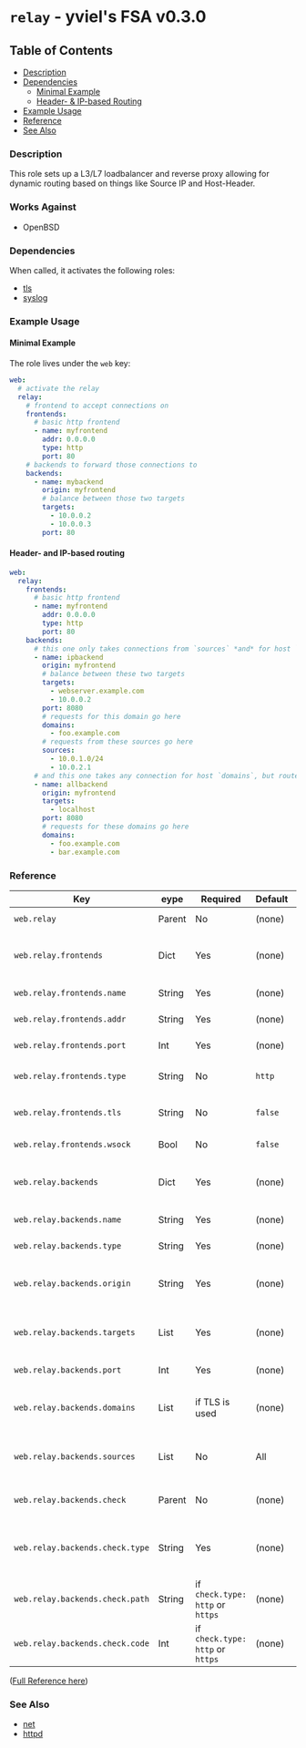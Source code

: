 # `relay` - yviel's FSA v0.3.0

## Table of Contents
 - [Description](#description)
 - [Dependencies](#dependencies)
    - [Minimal Example](#minimal-example)
    - [Header- & IP-based Routing](#header--and-ip-based-routing)
 - [Example Usage](#example-usage)
 - [Reference](#reference)
 - [See Also](#see-also)

### Description
This role sets up a L3/L7 loadbalancer and reverse proxy allowing for dynamic routing based on things like Source IP and Host-Header.

### Works Against
- OpenBSD

### Dependencies
When called, it activates the following roles:
 - [tls](../tls)
 - [syslog](../syslog)

### Example Usage
#### Minimal Example
The role lives under the `web` key:

```yaml
web:
  # activate the relay
  relay:
    # frontend to accept connections on
    frontends:
      # basic http frontend
      - name: myfrontend
        addr: 0.0.0.0
        type: http
        port: 80
    # backends to forward those connections to
    backends:
      - name: mybackend
        origin: myfrontend
        # balance between those two targets
        targets:
          - 10.0.0.2
          - 10.0.0.3
        port: 80
```

#### Header- and IP-based routing
```yaml
web:
  relay:
    frontends:
      # basic http frontend
      - name: myfrontend
        addr: 0.0.0.0
        type: http
        port: 80
    backends:
      # this one only takes connections from `sources` *and* for host `domains`
      - name: ipbackend
        origin: myfrontend
        # balance between these two targets
        targets:
          - webserver.example.com
          - 10.0.0.2
        port: 8080
        # requests for this domain go here
        domains:
          - foo.example.com
        # requests from these sources go here
        sources:
          - 10.0.1.0/24
          - 10.0.2.1
      # and this one takes any connection for host `domains`, but routes them elsewhere
      - name: allbackend
        origin: myfrontend
        targets:
          - localhost
        port: 8080
        # requests for these domains go here
        domains:
          - foo.example.com
          - bar.example.com
```

### Reference
|Key|eype|Required|Default|Summary|
|--|--|--|--|--|
|`web.relay`|Parent|No|(none)|Activates `relay`|
|`web.relay.frontends`|Dict|Yes|(none)|Frontends to accept connections on|
|`web.relay.frontends.name`|String|Yes|(none)|Frontend name|
|`web.relay.frontends.addr`|String|Yes|(none)|Address to listen on|
|`web.relay.frontends.port`|Int|Yes|(none)|Port to listen on|
|`web.relay.frontends.type`|String|No|`http`|Relay type, `http`, `tcp` or `dns`|
|`web.relay.frontends.tls`|String|No|`false`|Sets up LetsEncrypt, `dev` or `prod`|
|`web.relay.frontends.wsock`|Bool|No|`false`|Enables websockets|
|`web.relay.backends`|Dict|Yes|(none)|Backends to relay connections to|
|`web.relay.backends.name`|String|Yes|(none)|Backend name|
|`web.relay.backends.type`|String|Yes|(none)|Either `http`, `tcp` or `dns`|
|`web.relay.backends.origin`|String|Yes|(none)|Frontend `name` to take connections from|
|`web.relay.backends.targets`|List|Yes|(none)|IPs or Hostnames to relay the traffic to|
|`web.relay.backends.port`|Int|Yes|(none)|Target port to relay to|
|`web.relay.backends.domains`|List|if TLS is used|(none)|Match traffic for these domains|
|`web.relay.backends.sources`|List|No|All|Match traffic from these IPs or CIDRs|
|`web.relay.backends.check`|Parent|No|(none)|Whether to healthcheck targets|
|`web.relay.backends.check.type`|String|Yes|(none)|Protocol for the check: `http`, `https`, `tcp`, `icmp`, `tls`|
|`web.relay.backends.check.path`|String|if `check.type: http` or `https`|(none)|Path to check|
|`web.relay.backends.check.code`|Int|if `check.type: http` or `https`|(none)|HTTP return code to expect|

([Full Reference here](../../docs/REFERENCE.md))

### See Also
 - [net](../net)
 - [httpd](../httpd)
